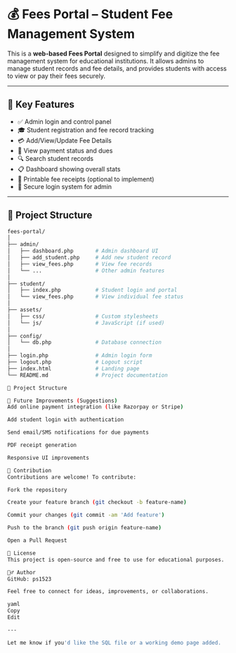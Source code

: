 # 💰 Fees Portal – Student Fee Management System

This is a **web-based Fees Portal** designed to simplify and digitize the fee management system for educational institutions. It allows admins to manage student records and fee details, and provides students with access to view or pay their fees securely.

---

## 🌟 Key Features

- ✅ Admin login and control panel
- 🎓 Student registration and fee record tracking
- 💳 Add/View/Update Fee Details
- 📄 View payment status and dues
- 🔍 Search student records
- 📋 Dashboard showing overall stats
- 🧾 Printable fee receipts (optional to implement)
- 🔐 Secure login system for admin

---

## 📁 Project Structure

```bash
fees-portal/
│
├── admin/
│   ├── dashboard.php       # Admin dashboard UI
│   ├── add_student.php     # Add new student record
│   ├── view_fees.php       # View fee records
│   └── ...                 # Other admin features
│
├── student/
│   ├── index.php           # Student login and portal
│   └── view_fees.php       # View individual fee status
│
├── assets/
│   ├── css/                # Custom stylesheets
│   └── js/                 # JavaScript (if used)
│
├── config/
│   └── db.php              # Database connection
│
├── login.php               # Admin login form
├── logout.php              # Logout script
├── index.html              # Landing page
└── README.md               # Project documentation

📁 Project Structure

📌 Future Improvements (Suggestions)
Add online payment integration (like Razorpay or Stripe)

Add student login with authentication

Send email/SMS notifications for due payments

PDF receipt generation

Responsive UI improvements

🤝 Contribution
Contributions are welcome! To contribute:

Fork the repository

Create your feature branch (git checkout -b feature-name)

Commit your changes (git commit -am 'Add feature')

Push to the branch (git push origin feature-name)

Open a Pull Request

📄 License
This project is open-source and free to use for educational purposes.

🙋‍♂️ Author
GitHub: ps1523

Feel free to connect for ideas, improvements, or collaborations.

yaml
Copy
Edit

---

Let me know if you'd like the SQL file or a working demo page added.

